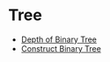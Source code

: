 # Tree

* [Depth of Binary Tree](depth_of_binary_tree.md)
* [Construct Binary Tree](construct_binary_tree.md)
